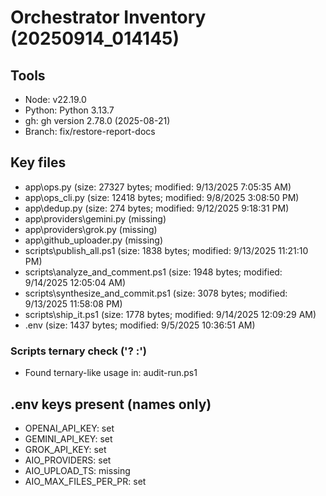# Orchestrator Inventory (20250914_014145)

## Tools
- Node: v22.19.0
- Python: Python 3.13.7
- gh: gh version 2.78.0 (2025-08-21)
- Branch: fix/restore-report-docs

## Key files
- app\ops.py (size: 27327 bytes; modified: 9/13/2025 7:05:35 AM)
- app\ops_cli.py (size: 12418 bytes; modified: 9/8/2025 3:08:50 PM)
- app\dedup.py (size: 274 bytes; modified: 9/12/2025 9:18:31 PM)
- app\providers\gemini.py (missing)
- app\providers\grok.py (missing)
- app\github_uploader.py (missing)
- scripts\publish_all.ps1 (size: 1838 bytes; modified: 9/13/2025 11:21:10 PM)
- scripts\analyze_and_comment.ps1 (size: 1948 bytes; modified: 9/14/2025 12:05:04 AM)
- scripts\synthesize_and_commit.ps1 (size: 3078 bytes; modified: 9/13/2025 11:58:08 PM)
- scripts\ship_it.ps1 (size: 1778 bytes; modified: 9/14/2025 12:09:29 AM)
- .env (size: 1437 bytes; modified: 9/5/2025 10:36:51 AM)

### Scripts ternary check ('? :')
- Found ternary-like usage in: audit-run.ps1

## .env keys present (names only)
- OPENAI_API_KEY: set
- GEMINI_API_KEY: set
- GROK_API_KEY: set
- AIO_PROVIDERS: set
- AIO_UPLOAD_TS: missing
- AIO_MAX_FILES_PER_PR: set
